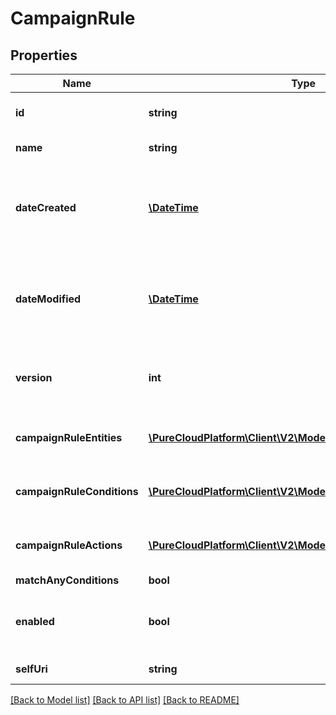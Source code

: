 # CampaignRule

## Properties
Name | Type | Description | Notes
------------ | ------------- | ------------- | -------------
**id** | **string** | The globally unique identifier for the object. | [optional] 
**name** | **string** | The name of the CampaignRule. | 
**dateCreated** | [**\DateTime**](\DateTime.md) | Creation time of the entity. Date time is represented as an ISO-8601 string. For example: yyyy-MM-ddTHH:mm:ss.SSSZ | [optional] 
**dateModified** | [**\DateTime**](\DateTime.md) | Last modified time of the entity. Date time is represented as an ISO-8601 string. For example: yyyy-MM-ddTHH:mm:ss.SSSZ | [optional] 
**version** | **int** | Required for updates, must match the version number of the most recent update | [optional] 
**campaignRuleEntities** | [**\PureCloudPlatform\Client\V2\Model\CampaignRuleEntities**](CampaignRuleEntities.md) | The list of entities that this CampaignRule monitors. | 
**campaignRuleConditions** | [**\PureCloudPlatform\Client\V2\Model\CampaignRuleCondition[]**](CampaignRuleCondition.md) | The list of conditions that are evaluated on the entities. | 
**campaignRuleActions** | [**\PureCloudPlatform\Client\V2\Model\CampaignRuleAction[]**](CampaignRuleAction.md) | The list of actions that are executed if the conditions are satisfied. | 
**matchAnyConditions** | **bool** |  | [optional] 
**enabled** | **bool** | Whether or not this CampaignRule is currently enabled. Required on updates. | [optional] 
**selfUri** | **string** | The URI for this object | [optional] 

[[Back to Model list]](../README.md#documentation-for-models) [[Back to API list]](../README.md#documentation-for-api-endpoints) [[Back to README]](../README.md)


